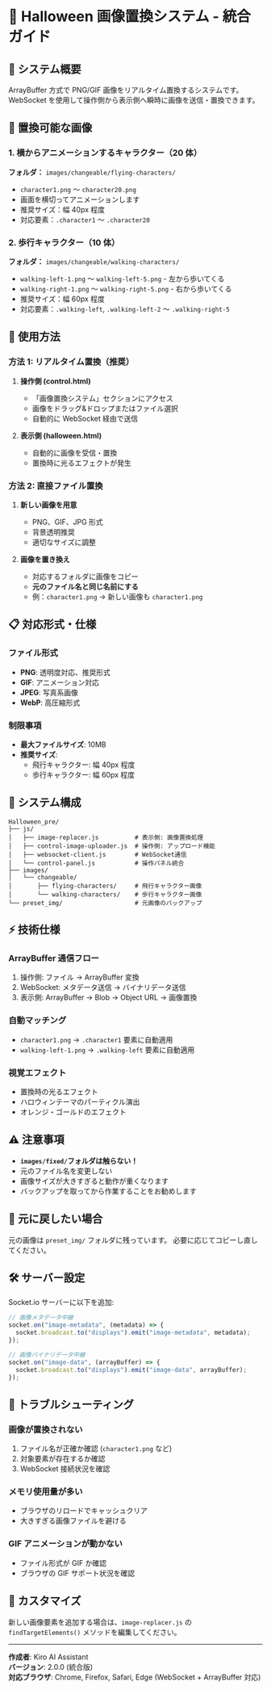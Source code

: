 # 🎃 Halloween 画像置換システム - 統合ガイド

## 🚀 システム概要

ArrayBuffer 方式で PNG/GIF 画像をリアルタイム置換するシステムです。
WebSocket を使用して操作側から表示側へ瞬時に画像を送信・置換できます。

## 🎯 置換可能な画像

### 1. 横からアニメーションするキャラクター（20 体）

**フォルダ：** `images/changeable/flying-characters/`

- `character1.png` ～ `character20.png`
- 画面を横切ってアニメーションします
- 推奨サイズ：幅 40px 程度
- 対応要素：`.character1` ～ `.character20`

### 2. 歩行キャラクター（10 体）

**フォルダ：** `images/changeable/walking-characters/`

- `walking-left-1.png` ～ `walking-left-5.png` - 左から歩いてくる
- `walking-right-1.png` ～ `walking-right-5.png` - 右から歩いてくる
- 推奨サイズ：幅 60px 程度
- 対応要素：`.walking-left`, `.walking-left-2` ～ `.walking-right-5`

## 🔧 使用方法

### 方法 1: リアルタイム置換（推奨）

1. **操作側 (control.html)**

   - 「画像置換システム」セクションにアクセス
   - 画像をドラッグ&ドロップまたはファイル選択
   - 自動的に WebSocket 経由で送信

2. **表示側 (halloween.html)**
   - 自動的に画像を受信・置換
   - 置換時に光るエフェクトが発生

### 方法 2: 直接ファイル置換

1. **新しい画像を用意**

   - PNG、GIF、JPG 形式
   - 背景透明推奨
   - 適切なサイズに調整

2. **画像を置き換え**
   - 対応するフォルダに画像をコピー
   - **元のファイル名と同じ名前にする**
   - 例：`character1.png` → 新しい画像も `character1.png`

## 📋 対応形式・仕様

### ファイル形式

- **PNG**: 透明度対応、推奨形式
- **GIF**: アニメーション対応
- **JPEG**: 写真系画像
- **WebP**: 高圧縮形式

### 制限事項

- **最大ファイルサイズ**: 10MB
- **推奨サイズ**:
  - 飛行キャラクター: 幅 40px 程度
  - 歩行キャラクター: 幅 60px 程度

## 📁 システム構成

```
Halloween_pre/
├── js/
│   ├── image-replacer.js          # 表示側: 画像置換処理
│   ├── control-image-uploader.js  # 操作側: アップロード機能
│   ├── websocket-client.js        # WebSocket通信
│   └── control-panel.js           # 操作パネル統合
├── images/
│   └── changeable/
│       ├── flying-characters/     # 飛行キャラクター画像
│       └── walking-characters/    # 歩行キャラクター画像
└── preset_img/                    # 元画像のバックアップ
```

## ⚡ 技術仕様

### ArrayBuffer 通信フロー

1. 操作側: ファイル → ArrayBuffer 変換
2. WebSocket: メタデータ送信 → バイナリデータ送信
3. 表示側: ArrayBuffer → Blob → Object URL → 画像置換

### 自動マッチング

- `character1.png` → `.character1` 要素に自動適用
- `walking-left-1.png` → `.walking-left` 要素に自動適用

### 視覚エフェクト

- 置換時の光るエフェクト
- ハロウィンテーマのパーティクル演出
- オレンジ・ゴールドのエフェクト

## ⚠️ 注意事項

- **`images/fixed/`フォルダは触らない！**
- 元のファイル名を変更しない
- 画像サイズが大きすぎると動作が重くなります
- バックアップを取ってから作業することをお勧めします

## 🔄 元に戻したい場合

元の画像は `preset_img/` フォルダに残っています。
必要に応じてコピーし直してください。

## 🛠️ サーバー設定

Socket.io サーバーに以下を追加:

```javascript
// 画像メタデータ中継
socket.on("image-metadata", (metadata) => {
  socket.broadcast.to("displays").emit("image-metadata", metadata);
});

// 画像バイナリデータ中継
socket.on("image-data", (arrayBuffer) => {
  socket.broadcast.to("displays").emit("image-data", arrayBuffer);
});
```

## 🐛 トラブルシューティング

### 画像が置換されない

1. ファイル名が正確か確認 (`character1.png` など)
2. 対象要素が存在するか確認
3. WebSocket 接続状況を確認

### メモリ使用量が多い

- ブラウザのリロードでキャッシュクリア
- 大きすぎる画像ファイルを避ける

### GIF アニメーションが動かない

- ファイル形式が GIF か確認
- ブラウザの GIF サポート状況を確認

## 🎨 カスタマイズ

新しい画像要素を追加する場合は、`image-replacer.js` の `findTargetElements()` メソッドを編集してください。

---

**作成者**: Kiro AI Assistant  
**バージョン**: 2.0.0 (統合版)  
**対応ブラウザ**: Chrome, Firefox, Safari, Edge (WebSocket + ArrayBuffer 対応)
